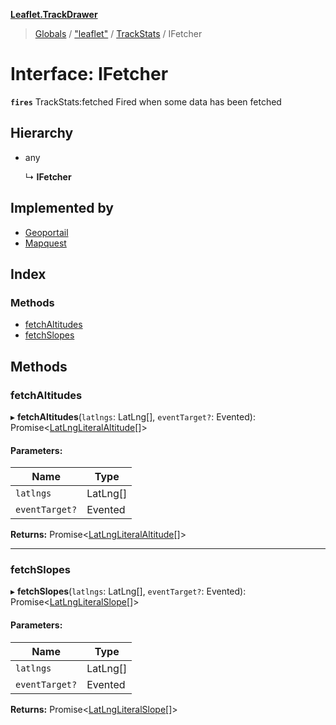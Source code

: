 **[Leaflet.TrackDrawer](../README.md)**

> [Globals](../README.md) / ["leaflet"](../modules/_leaflet_.md) / [TrackStats](../modules/_leaflet_.trackstats.md) / IFetcher

# Interface: IFetcher

**`fires`** TrackStats:fetched Fired when some data has been fetched

## Hierarchy

* any

  ↳ **IFetcher**

## Implemented by

* [Geoportail](../classes/_leaflet_.trackstats.geoportail.md)
* [Mapquest](../classes/_leaflet_.trackstats.mapquest.md)

## Index

### Methods

* [fetchAltitudes](_leaflet_.trackstats.ifetcher.md#fetchaltitudes)
* [fetchSlopes](_leaflet_.trackstats.ifetcher.md#fetchslopes)

## Methods

### fetchAltitudes

▸ **fetchAltitudes**(`latlngs`: LatLng[], `eventTarget?`: Evented): Promise\<[LatLngLiteralAltitude](_leaflet_.trackstats.latlngliteralaltitude.md)[]>

#### Parameters:

Name | Type |
------ | ------ |
`latlngs` | LatLng[] |
`eventTarget?` | Evented |

**Returns:** Promise\<[LatLngLiteralAltitude](_leaflet_.trackstats.latlngliteralaltitude.md)[]>

___

### fetchSlopes

▸ **fetchSlopes**(`latlngs`: LatLng[], `eventTarget?`: Evented): Promise\<[LatLngLiteralSlope](_leaflet_.trackstats.latlngliteralslope.md)[]>

#### Parameters:

Name | Type |
------ | ------ |
`latlngs` | LatLng[] |
`eventTarget?` | Evented |

**Returns:** Promise\<[LatLngLiteralSlope](_leaflet_.trackstats.latlngliteralslope.md)[]>
